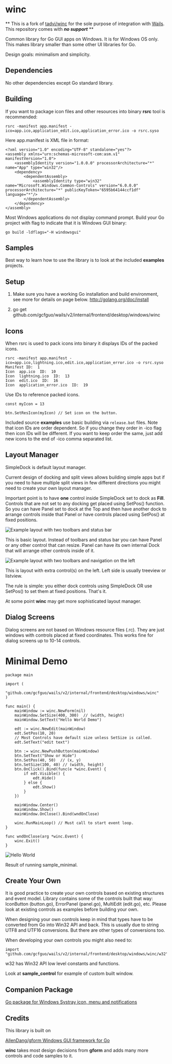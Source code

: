 # winc

** This is a fork of [tadvi/winc](https://github.com/tadvi/winc) for the sole purpose of integration
with [Wails](https://github.com/gcfguo/wails). This repository comes with ***no support*** **

Common library for Go GUI apps on Windows. It is for Windows OS only. This makes library smaller than some other UI
libraries for Go.

Design goals: minimalism and simplicity.

## Dependencies

No other dependencies except Go standard library.

## Building

If you want to package icon files and other resources into binary **rsrc** tool is recommended:

	rsrc -manifest app.manifest -ico=app.ico,application_edit.ico,application_error.ico -o rsrc.syso

Here app.manifest is XML file in format:

```
<?xml version="1.0" encoding="UTF-8" standalone="yes"?>
<assembly xmlns="urn:schemas-microsoft-com:asm.v1" manifestVersion="1.0">
    <assemblyIdentity version="1.0.0.0" processorArchitecture="*" name="App" type="win32"/>
    <dependency>
        <dependentAssembly>
            <assemblyIdentity type="win32" name="Microsoft.Windows.Common-Controls" version="6.0.0.0" processorArchitecture="*" publicKeyToken="6595b64144ccf1df" language="*"/>
        </dependentAssembly>
    </dependency>
</assembly>
```

Most Windows applications do not display command prompt. Build your Go project with flag to indicate that it is Windows
GUI binary:

	go build -ldflags="-H windowsgui"

## Samples

Best way to learn how to use the library is to look at the included **examples** projects.

## Setup

1. Make sure you have a working Go installation and build environment, see more for details on page below.
   http://golang.org/doc/install

2. go get github.com/gcfguo/wails/v2/internal/frontend/desktop/windows/winc

## Icons

When rsrc is used to pack icons into binary it displays IDs of the packed icons.

```
rsrc -manifest app.manifest -ico=app.ico,lightning.ico,edit.ico,application_error.ico -o rsrc.syso
Manifest ID:  1
Icon  app.ico  ID:  10
Icon  lightning.ico  ID:  13
Icon  edit.ico  ID:  16
Icon  application_error.ico  ID:  19
```

Use IDs to reference packed icons.

```
const myIcon = 13

btn.SetResIcon(myIcon) // Set icon on the button.
```

Included source **examples** use basic building via `release.bat` files. Note that icon IDs are order dependent. So if
you change they order in -ico flag then icon IDs will be different. If you want to keep order the same, just add new
icons to the end of -ico comma separated list.

## Layout Manager

SimpleDock is default layout manager.

Current design of docking and split views allows building simple apps but if you need to have multiple split views in
few different directions you might need to create your own layout manager.

Important point is to have **one** control inside SimpleDock set to dock as **Fill**. Controls that are not set to any
docking get placed using SetPos() function. So you can have Panel set to dock at the Top and then have another dock to
arrange controls inside that Panel or have controls placed using SetPos() at fixed positions.

![Example layout with two toolbars and status bar](dock_topbottom.png)

This is basic layout. Instead of toolbars and status bar you can have Panel or any other control that can resize. Panel
can have its own internal Dock that will arrange other controls inside of it.

![Example layout with two toolbars and navigation on the left](dock_topleft.png)

This is layout with extra control(s) on the left. Left side is usually treeview or listview.

The rule is simple: you either dock controls using SimpleDock OR use SetPos() to set them at fixed positions. That's it.

At some point **winc** may get more sophisticated layout manager.

## Dialog Screens

Dialog screens are not based on Windows resource files (.rc). They are just windows with controls placed at fixed
coordinates. This works fine for dialog screens up to 10-14 controls.

# Minimal Demo

```
package main

import (
	"github.com/gcfguo/wails/v2/internal/frontend/desktop/windows/winc"
)

func main() {
	mainWindow := winc.NewForm(nil)
	mainWindow.SetSize(400, 300)  // (width, height)
	mainWindow.SetText("Hello World Demo")

	edt := winc.NewEdit(mainWindow)
	edt.SetPos(10, 20)
	// Most Controls have default size unless SetSize is called.
	edt.SetText("edit text")

	btn := winc.NewPushButton(mainWindow)
	btn.SetText("Show or Hide")
	btn.SetPos(40, 50)	// (x, y)
	btn.SetSize(100, 40) // (width, height)
	btn.OnClick().Bind(func(e *winc.Event) {
		if edt.Visible() {
			edt.Hide()
		} else {
			edt.Show()
		}
	})

	mainWindow.Center()
	mainWindow.Show()
	mainWindow.OnClose().Bind(wndOnClose)

	winc.RunMainLoop() // Must call to start event loop.
}

func wndOnClose(arg *winc.Event) {
	winc.Exit()
}
```

![Hello World](examples/hello.png)

Result of running sample_minimal.

## Create Your Own

It is good practice to create your own controls based on existing structures and event model. Library contains some of
the controls built that way: IconButton (button.go), ErrorPanel (panel.go), MultiEdit (edit.go), etc. Please look at
existing controls as examples before building your own.

When designing your own controls keep in mind that types have to be converted from Go into Win32 API and back. This is
usually due to string UTF8 and UTF16 conversions. But there are other types of conversions too.

When developing your own controls you might also need to:

	import "github.com/gcfguo/wails/v2/internal/frontend/desktop/windows/winc/w32"

w32 has Win32 API low level constants and functions.

Look at **sample_control** for example of custom built window.

## Companion Package

[Go package for Windows Systray icon, menu and notifications](https://github.com/tadvi/systray)

## Credits

This library is built on

[AllenDang/gform Windows GUI framework for Go](https://github.com/AllenDang/gform)

**winc** takes most design decisions from **gform** and adds many more controls and code samples to it.


